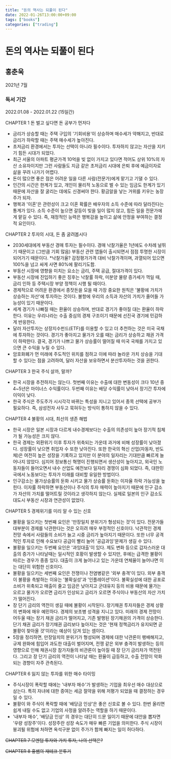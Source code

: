 ```yaml
---
title: "돈의 역사는 되풀이 된다"
date: 2022-01-26T13:00:00+09:00
tags: ["books"]
categories: ["trading"]
---
```


# 돈의 역사는 되풀이 된다

 ## 홍춘욱
 2021년 7월

 ### 독서 기간 
 2022.01.08 - 2022.01.22 (15일간)

 CHAPTER 1 돈 벌고 싶다면 돈 공부가 먼저다
  - 금리가 상승할 때는 주택 구입의 '기회비용'이 상승하며 매수세가 약해지고, 반대로 금리가 하락할 때는 주택 매수세가 높아진다.
  - 초저금리 환경에서는 투자는 선택이 아니라 필수이다. 투자하지 않고는 자산을 지키기 힘든 시대가 되었다.
  - 최근 서울의 아파트 평균가격 10억을 빚 없이 가지고 있다면 적어도 상위 10%의 자산 소유자이지만 그런 사람들도 지금 같은 초저금리 시대에 은퇴 후에 예금이자로 삶을 꾸려 나가기 어렵다.
  - 돈이 많으면 좋은 점은 어려운 일을 다른 사람(전문가)에게 맡기고 기댈 수 있다. 
  - 인간의 시간은 한계가 있고, 개인이 물리적 노동으로 벌 수 있는 임금도 한계가 있기 때문에 자산을 잘 굴리는 데에도 신경써야 한다. 황금알을 낳는 거위를 키우는 농장주가 되자.
  - 행복과 '이혼'은 관련성이 크고 이혼 확률은 배우자의 소득 수준에 따라 달라진다는 통계가 있다. 소득 수준이 높으면 갈등이 빚을 일이 많지 않고, 힘든 일을 전문가에게 맡길 수 있다. 즉, 재정적인 능력은 행복감을 높이고 삶에 안정을 부여하는 결정적 요인이다.

 CHAPTER 2 투자의 시대, 돈 좀 굴려봅시다
 - 2030세대에게 부동산 경매 투자는 필수이다. 경매 낙찰가율은 1년에도 수차례 널뛰기 때문이고 (그만큼 기회 많음) 부동산 관련 앱들이 출시되면서 점점 투명한 시장이 되어가기 때문이다. *낙찰가율? 감정평가가격 대비 낙찰가격이며, 과열되어 있으면 100%을 넘고 싸게 사면 80%에 팔리기도함.
 - 부동산 시장에 영향을 미치는 요소는 금리, 주택 공급, 절대가격이 있다.
 - 부동산 시장에 진입하기 좋은 징후는 낙찰률 하락, 미분양 물량 증가세가 꺽일 때, 금리 인하 등 주택시장 부양 정책이 시행 될 때이다.
 - 경제적으로 어려운 환경에서 종잣돈을 모을 때 가장 중요한 원칙은 '불황에 가치가 상승하는 자산'에 투자하는 것이다. 불항에 우리의 소득과 자산의 가치가 줄어들 가능성이 있기 때문이다.
 - 세계 경기가 나빠질 때는 환율이 상승하며, 반대로 경기가 좋아질 대는 환율이 하락한다. 이유는 우리나라는 수출 중심의 경제 구조이기 때문에 선진국 경기에 민감하게 반응한다.
 - 달러 자산투자는 상장지수펀드(ETF)를 이용할 수 있고 더 추천하는 것은 미국 국채에 투자하는 것이다. 경기가 좋아지고 물가가 오를 때는 금리가 상승하고 채권 가격이 하락한다. 결국, 경기가 나쁘고 물가 상승률이 떨어질 때 미국 국채를 가지고 있으면 큰 수익을 누릴 수 있다.
 - 암호화폐가 먼 미래에 주도적인 위치를 점하고 이에 따라 놀라운 가치 상승을 기대할 수 있다는 점을 고려하여, 달러 자산을 보유하면서 분산투자하는 것을 권한다.


 CHAPTER 3 한국 주식 살까, 말까?
 - 한국 시장을 추전하지는 않는다. 첫번째 이유는 수출에 대한 변동성이 크다 10년 중 4~5년은 마이너스 수익률이다. 두번째 이유는 배당 수익률이 낮아서 장기간 투자에 이익이 낮다.
 - 한국 주식은 주도주가 시시각각 바뀌는 특성을 지니고 있어서 종목 선택에 공부가 필요하다. 즉, 삼성전자 사두고 묵혀두는 방식이 통하지 않을 수 있다.

 CHAPTER 4 불황의 시대, 최선의 생존 해법
 - 한국 시장은 일본 시장과 다르게 내수경제보다는 수출의 의존성이 높아 장기적 침체가 될 가능성은 크지 않다.
 - 한국 경제는 외환위기 이후 투자가 위축되는 가운데 과거에 비해 성장률이 낮아졌다. 성장률이 낮으면 취업자 수 또한 낮아진다. 또한 한국의 혁신 산업(자동차, 반도체)은 여전히 높은 성장을 기록하고 있지만 이 분야의 일자리는 기대만큼 빠르게 늘어나지 않았다. 심지어 정보통신 혁명이 진행되면서 생산성이 높아지고, 외국인 노동자들이 들어오면서 내수 산업도 예전보다 일자리 경쟁이 심화 되었다. 즉, 대한민국에서 노동보다는 투자가 미래를 대비할 유일한 방법이다.
 - 인구감소는 물가상승률의 둔화 시키고 물가 상승률 둔화는 이자율 하락 가능성을 높힌다. 이자률 하락하면 부동산이나 주식의 투자 매력이 높아지기 때문에 인구 감소가 자산의 가치를 떨어트릴 것이라고 생각하지 않는다. 실제로 일본의 인구 감소도 대도시 부동산 시장과 연관성이 없었다.

 CHAPTER 5 경제위기를 미리 알 수 있는 신호
 - 불황을 일으키는 첫번째 요인은 '만장일치 분위기가 형성되는 것'이 있다. 전문가들 대부분이 경제를 낙관한다는 것은 오히려 매우 부정적인 신호이다. 낙관적인 경제 전망 속에서 사람들의 소비가 늘고 시중 금리가 높아지기 때문이다. 또한 너무 공격적인 투자로 인해 수요보다 공급이 빨리 늘어 '공급과잉'문제가 생길 수 있다.
 - 불황을 일으키는 두번째 요인은 '과잉대출'이 있다. 제도 변화 등으로 갑자스러운 대출의 증가가 나타날때는 일시적인 호황이 발생할 수 있지만, 후에는 급격한 불황이 따르는 경우가 종종 있다. 대출이 크게 늘어나고 있는 가운데 연체율이 늘어나면 이는 대단히 위험한 신호이다.
 - 불황을 일으키는 세번째 요인은 전쟁이나 전염병같은 '외부 충격'이 있다. 외부 충격이 불황을 촉발하는 이유는 '불확실성'과 '인플레이션'이다. 불확실성에 대한 공포로 소비가 위축되고 매출이 줄고 임금은 낮아지고 군대유지 등의 비용 때문에 물가는 오르고 물가가 오르면 금리가 인상되고 금리가 오르면 주식이나 부동산의 자산 가치가 떨어진다.
 - 장 단기 금리의 역전이 생길 때에 불황이 시작된다. 장기채권 투자자들은 경제 상황의 변화에 매우 예민하다. 경제의 보초병 성격을 지니고 있다. 미래의 경제 전망이 어두울 때는 장기 채권 금리가 떨어지고, 기존 발행된 장기채권의 가격이 상승한다. 단기 채권 금리가 장기채권 금리보다 높아지는 것은 '현재 정책금리가 유지되면 곧 불황이 찾아올 것'이라는 예상이 담겨 있는 셈이다.
 - 5장을 정리하면, 만장일치의 분위기가 형성되며 경제에 대한 낙관론이 팽배해지고, 규제 완화에 힘입어 과도한 대출이 벌어지며, 전쟁 같은 외부 충격이 발생하는 등의 영향으로 인해 채권시장 참가자들의 비관론이 높아질 때 장 단기 금리차가 역전된다. 그리고 장 단기 금리의 역전이 나타날 때는 환율이 급등하고, 수출 전망이 악화되는 경향이 자주 관측된다. 

 CHAPTER 6 잃지 않는 투자를 위한 매수 타이밍
 - 주식시장이 폭락할 때에는 '내부자 매수'가 발생하는 기업을 최우선 매수 대상으로 삼는다. 특히 자녀에 대한 증여는 세금 절약을 위해 저평가 되었을 때 결정하는 경우일 수 있다.
 - 불황이 와 주식이 폭락할 때에 '배당금 인상'은 좋은 신호로 볼 수 있다. 한번 올리면 쉽게 내릴 수도 없고 기업의 사정을 알려주는 역할을 하기 때문이다.
 - '내부자 매수', '배당금 인상' 의 경우는 대단히 드문 일이기 때문에 대안을 뽑자면 '우량 성장주'이다. 성장주란 성장 속도가 매우 빠른 기업을 의미한다. 주식 시장이 붕괴될 위험에 처하면 옥석구분 없이 주가가 함께 빠지는 일이 허다하다.

 ~~CHAPTER 7 모멘텀 투자와 가치 투자, 나의 선택은?~~

 ~~CHAPTER 8 홍쌤의 재테크 분투기~~